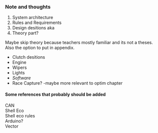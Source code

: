 ### Note and thoughts

1. System architecture
2. Rules and Requirements
3. Design desitions aka
4. Theory part?

Maybe skip theory because teachers mostly familiar and its not a theses. Also the option to put in appendix.

* Clutch desitions
* Engine
* Wipers
* Lights
* *Software*
* Race Capture? -maybe more relevant to optim chapter

#### Some references that probably should be added
CAN  
Shell Eco  
Shell eco rules  
Arduino?  
Vector